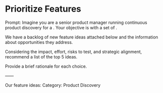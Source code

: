 # Prioritize Features

Prompt: Imagine you are a senior product manager running continuous product discovery for a <product>. Your objective is <objective> with a set of <desired outcomes to achieve>.

We have a backlog of new feature ideas attached below and the information about opportunities they address.

Considering the impact, effort, risks to test, and strategic alignment, recommend a list of the top 5 ideas.

Provide a brief rationale for each choice.

——

Our feature ideas: <insert here>
Category: Product Discovery